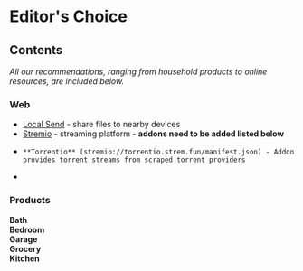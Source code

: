 # Editor's Choice

## Contents

*All our recommendations, ranging from household products to online resources, are included below.*

### Web
- [Local Send](https://localsend.org/) - share files to nearby devices
- [Stremio](https://www.stremio.com/) - streaming platform - **addons need to be added listed below**
-     **Torrentio** (stremio://torrentio.strem.fun/manifest.json) - Addon provides torrent streams from scraped torrent providers
-     
### Products

**Bath**  
**Bedroom**  
**Garage**  
**Grocery**  
**Kitchen**  

